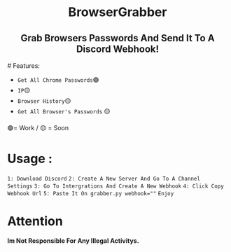<center><h1>BrowserGrabber</h1></center>

<center><h2>Grab Browsers Passwords And Send It To A Discord Webhook!</h2></center> 
# Features:

- `Get All Chrome Passwords`🟢
- `IP`🟡
- `Browser History`🟡
- `Get All Browser's Passwords` 🟡

🟢= Work  / 🟡 = Soon
# Usage : 

`1: Download Discord`
`2: Create A New Server And Go To A Channel Settings`
`3: Go To Intergrations And Create A New Webhook`
`4: Click Copy Webhook Url`
`5: Paste It On grabber.py webhook=""`
`Enjoy`
# Attention

**Im Not Responsible For Any Illegal Activitys.**
